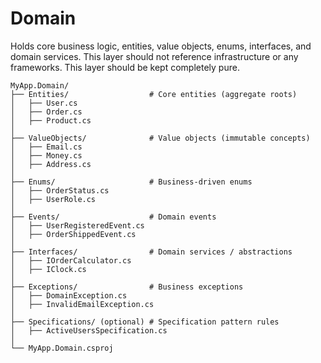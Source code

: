 ﻿# Domain

Holds core business logic, entities, value objects, enums, interfaces, and domain services. This layer should not reference infrastructure or any frameworks. This layer should be kept completely pure.

```
MyApp.Domain/
├── Entities/                  # Core entities (aggregate roots)
│   ├── User.cs
│   ├── Order.cs
│   ├── Product.cs
│
├── ValueObjects/              # Value objects (immutable concepts)
│   ├── Email.cs
│   ├── Money.cs
│   ├── Address.cs
│
├── Enums/                     # Business-driven enums
│   ├── OrderStatus.cs
│   ├── UserRole.cs
│
├── Events/                    # Domain events
│   ├── UserRegisteredEvent.cs
│   ├── OrderShippedEvent.cs
│
├── Interfaces/                # Domain services / abstractions
│   ├── IOrderCalculator.cs
│   ├── IClock.cs
│
├── Exceptions/                # Business exceptions
│   ├── DomainException.cs
│   ├── InvalidEmailException.cs
│
├── Specifications/ (optional) # Specification pattern rules
│   ├── ActiveUsersSpecification.cs
│
└── MyApp.Domain.csproj

```